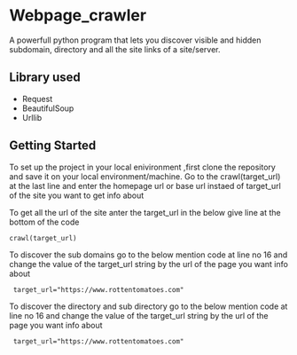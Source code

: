 # Webpage_crawler
A powerfull python program that lets you discover visible and hidden subdomain, directory and all the site links of a site/server.

## Library used

* Request
* BeautifulSoup
* Urllib


## Getting Started

To set up the project in your local enivironment ,first clone the repository and save it on your local environment/machine.
Go to the crawl(target_url) at the last line and enter the homepage url or base url instaed of target_url of the site you want to get info about

To get all the url of the site anter the target_url in the below give line at the bottom of the code
```
crawl(target_url)
```
To discover the sub domains go to the below mention code at line no 16 and change the value of the target_url string by the url of the page you want info about
```
 target_url="https://www.rottentomatoes.com"
```
To discover the directory and sub directory go to the below mention code at line no 16 and change the value of the target_url string by the url of the page you want info about
```
 target_url="https://www.rottentomatoes.com"
```
